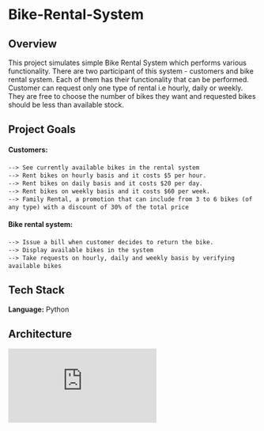 # Bike-Rental-System

## Overview

This project simulates simple Bike Rental System which performs various functionality. There are two participant of this system - customers and bike rental system. Each of them has their functionality that can be performed.
Customer can request only one type of rental i.e hourly, daily or weekly. They are free to choose the number of bikes they want and requested bikes should be less than available stock.


## Project Goals

#### Customers:

    --> See currently available bikes in the rental system
    --> Rent bikes on hourly basis and it costs $5 per hour.
    --> Rent bikes on daily basis and it costs $20 per day.
    --> Rent bikes on weekly basis and it costs $60 per week.
    --> Family Rental, a promotion that can include from 3 to 6 bikes (of any type) with a discount of 30% of the total price

#### Bike rental system:

    --> Issue a bill when customer decides to return the bike.
    --> Display available bikes in the system
    --> Take requests on hourly, daily and weekly basis by verifying available bikes


## Tech Stack

 **Language:** Python

## Architecture

![Architecture](https://github.com/worldOfTheWeb/Bike-Rental-System/blob/main/Bike_Rental_System/Project%2B41%2B-%2BBike%2BRental%2BSystem%2BPDF.pdf)
